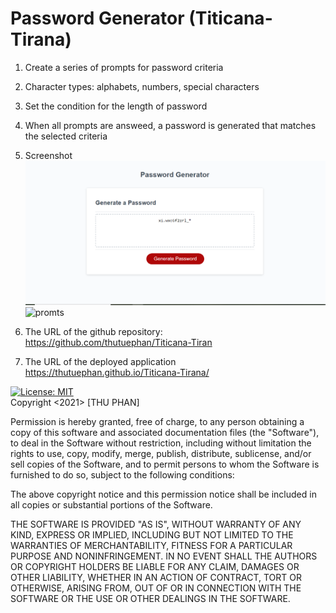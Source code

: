 # Password Generator (Titicana-Tirana)

 
1. Create a series of prompts for password criteria
2. Character types: alphabets, numbers, special characters
3. Set the condition for the length of password
4. When all prompts are answeed, a password is generated that matches the selected criteria


5. Screenshot
![password](https://github.com/Alice-BL/Titicana-Tirana/blob/main/Assets/Screenshot_1.PNG)
![promts](https://github.com/thutuephan/Titicana-Tirana/blob/main/Assets/Prompts.PNG)


6. The URL of the github repository:
https://github.com/thutuephan/Titicana-Tiran

7. The URL of the deployed application
https://thutuephan.github.io/Titicana-Tirana/


[![License: MIT](https://img.shields.io/badge/License-MIT-yellow.svg)](https://opensource.org/licenses/MIT)
<br>
Copyright <2021> [THU PHAN]

Permission is hereby granted, free of charge, to any person obtaining a copy of this software and associated documentation files (the "Software"), to deal in the Software without restriction, including without limitation the rights to use, copy, modify, merge, publish, distribute, sublicense, and/or sell copies of the Software, and to permit persons to whom the Software is furnished to do so, subject to the following conditions:

The above copyright notice and this permission notice shall be included in all copies or substantial portions of the Software.

THE SOFTWARE IS PROVIDED "AS IS", WITHOUT WARRANTY OF ANY KIND, EXPRESS OR IMPLIED, INCLUDING BUT NOT LIMITED TO THE WARRANTIES OF MERCHANTABILITY, FITNESS FOR A PARTICULAR PURPOSE AND NONINFRINGEMENT. IN NO EVENT SHALL THE AUTHORS OR COPYRIGHT HOLDERS BE LIABLE FOR ANY CLAIM, DAMAGES OR OTHER LIABILITY, WHETHER IN AN ACTION OF CONTRACT, TORT OR OTHERWISE, ARISING FROM, OUT OF OR IN CONNECTION WITH THE SOFTWARE OR THE USE OR OTHER DEALINGS IN THE SOFTWARE.

